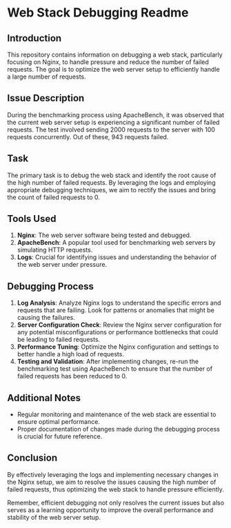 # Web Stack Debugging Readme

## Introduction
This repository contains information on debugging a web stack, particularly focusing on Nginx, to handle pressure and reduce the number of failed requests. The goal is to optimize the web server setup to efficiently handle a large number of requests.

## Issue Description
During the benchmarking process using ApacheBench, it was observed that the current web server setup is experiencing a significant number of failed requests. The test involved sending 2000 requests to the server with 100 requests concurrently. Out of these, 943 requests failed.

## Task
The primary task is to debug the web stack and identify the root cause of the high number of failed requests. By leveraging the logs and employing appropriate debugging techniques, we aim to rectify the issues and bring the count of failed requests to 0.

## Tools Used
1. **Nginx**: The web server software being tested and debugged.
2. **ApacheBench**: A popular tool used for benchmarking web servers by simulating HTTP requests.
3. **Logs**: Crucial for identifying issues and understanding the behavior of the web server under pressure.

## Debugging Process
1. **Log Analysis**: Analyze Nginx logs to understand the specific errors and requests that are failing. Look for patterns or anomalies that might be causing the failures.
2. **Server Configuration Check**: Review the Nginx server configuration for any potential misconfigurations or performance bottlenecks that could be leading to failed requests.
3. **Performance Tuning**: Optimize the Nginx configuration and settings to better handle a high load of requests.
4. **Testing and Validation**: After implementing changes, re-run the benchmarking test using ApacheBench to ensure that the number of failed requests has been reduced to 0.

## Additional Notes
- Regular monitoring and maintenance of the web stack are essential to ensure optimal performance.
- Proper documentation of changes made during the debugging process is crucial for future reference.

## Conclusion
By effectively leveraging the logs and implementing necessary changes in the Nginx setup, we aim to resolve the issues causing the high number of failed requests, thus optimizing the web stack to handle pressure efficiently.

Remember, efficient debugging not only resolves the current issues but also serves as a learning opportunity to improve the overall performance and stability of the web server setup.


